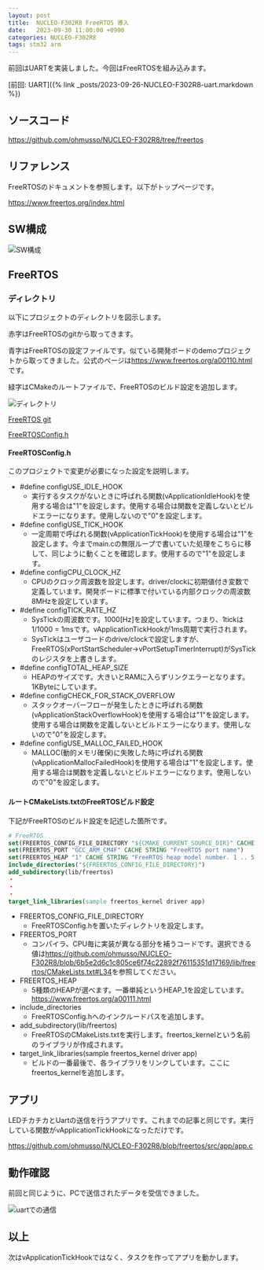 ```yaml
---
layout: post
title:  NUCLEO-F302R8 FreeRTOS 導入
date:   2023-09-30 11:00:00 +0900
categories: NUCLEO-F302R8
tags: stm32 arm
---
```


前回はUARTを実装しました。今回はFreeRTOSを組み込みます。

[前回: UART]({% link _posts/2023-09-26-NUCLEO-F302R8-uart.markdown %})

## ソースコード

<https://github.com/ohmusso/NUCLEO-F302R8/tree/freertos>

## リファレンス

FreeRTOSのドキュメントを参照します。以下がトップページです。

<https://www.freertos.org/index.html>

## SW構成

![SW構成](/assets/images/image-2023-09-30-freertos-structure.png)

## FreeRTOS

### ディレクトリ

以下にプロジェクトのディレクトリを図示します。

赤字はFreeRTOSのgitから取ってきます。

青字はFreeRTOSの設定ファイルです。似ている開発ボードのdemoプロジェクトから取ってきました。公式のページは<https://www.freertos.org/a00110.html>です。

緑字はCMakeのルートファイルで、FreeRTOSのビルド設定を追加します。

![ディレクトリ](/assets/images/image-2023-09-30-freertos-directory.png)

[FreeRTOS git](https://github.com/FreeRTOS/FreeRTOS-Kernel)

[FreeRTOSConfig.h](https://github.com/FreeRTOS/FreeRTOS/blob/main/FreeRTOS/Demo/CORTEX_M4F_STM32F407ZG-SK/FreeRTOSConfig.h)

#### FreeRTOSConfig.h

このプロジェクトで変更が必要になった設定を説明します。

* #define configUSE_IDLE_HOOK
  * 実行するタスクがないときに呼ばれる関数(vApplicationIdleHook)を使用する場合は"1"を設定します。使用する場合は関数を定義しないとビルドエラーになります。使用しないので"0"を設定します。
* #define configUSE_TICK_HOOK
  * 一定周期で呼ばれる関数(vApplicationTickHook)を使用する場合は"1"を設定します。今までmain.cの無限ループで書いていた処理をこちらに移して、同じように動くことを確認します。使用するので"1"を設定します。
* #define configCPU_CLOCK_HZ
  * CPUのクロック周波数を設定します。driver/clockに初期値付き変数で定義しています。開発ボードに標準で付いている内部クロックの周波数8MHzを設定しています。
* #define configTICK_RATE_HZ
  * SysTickの周波数です。1000[Hz]を設定しています。つまり、1tickは1/1000 = 1msです。vApplicationTickHookが1ms周期で実行されます。
  * SysTickはユーザコードのdrive/clockで設定しますが、FreeRTOS(xPortStartScheduler->vPortSetupTimerInterrupt)がSysTickのレジスタを上書きします。
* #define configTOTAL_HEAP_SIZE
  * HEAPのサイズです。大きいとRAMに入らずリンクエラーとなります。1KByteにしています。
* #define configCHECK_FOR_STACK_OVERFLOW
  * スタックオーバーフローが発生したときに呼ばれる関数(vApplicationStackOverflowHook)を使用する場合は"1"を設定します。使用する場合は関数を定義しないとビルドエラーになります。使用しないので"0"を設定します。
* #define configUSE_MALLOC_FAILED_HOOK
  * MALLOC(動的メモリ確保)に失敗した時に呼ばれる関数(vApplicationMallocFailedHook)を使用する場合は"1"を設定します。使用する場合は関数を定義しないとビルドエラーになります。使用しないので"0"を設定します。

#### ルートCMakeLists.txtのFreeRTOSビルド設定

下記がFreeRTOSのビルド設定を記述した箇所です。

``` CMake
# FreeRTOS
set(FREERTOS_CONFIG_FILE_DIRECTORY "${CMAKE_CURRENT_SOURCE_DIR}" CACHE STRING "Absolute path to the directory with FreeRTOSConfig.h")
set(FREERTOS_PORT "GCC_ARM_CM4F" CACHE STRING "FreeRTOS port name")
set(FREERTOS_HEAP "1" CACHE STRING "FreeRTOS heap model number. 1 .. 5. Or absolute path to custom heap source file")
include_directories("${FREERTOS_CONFIG_FILE_DIRECTORY}")
add_subdirectory(lib/freertos)
・
・
・
target_link_libraries(sample freertos_kernel driver app)
```

* FREERTOS_CONFIG_FILE_DIRECTORY
  * FreeRTOSConfig.hを置いたディレクトリを設定します。
* FREERTOS_PORT
  * コンパイラ、CPU毎に実装が異なる部分を補うコードです。選択できる値は<https://github.com/ohmusso/NUCLEO-F302R8/blob/6b5e2d6c1c805ce6f74c22892f76115351d17169/lib/freertos/CMakeLists.txt#L34>を参照してください。
* FREERTOS_HEAP
  * 5種類のHEAPが選べます。一番単純というHEAP_1を設定しています。<https://www.freertos.org/a00111.html>
* include_directories
  * FreeRTOSConfig.hへのインクルードパスを追加します。
* add_subdirectory(lib/freertos)
  * FreeRTOSのCMakeLists.txtを実行します。freertos_kernelという名前のライブラリが作成されます。
* target_link_libraries(sample freertos_kernel driver app)
  * ビルドの一番最後で、各ライブラリをリンクしています。ここにfreertos_kernelを追加します。

## アプリ

LEDチカチカとUartの送信を行うアプリです。これまでの記事と同じです。実行している関数がvApplicationTickHookになっただけです。

<https://github.com/ohmusso/NUCLEO-F302R8/blob/freertos/src/app/app.c>

## 動作確認

前回と同じように、PCで送信されたデータを受信できました。

![uartでの通信](/assets/images/image-2023-09-26-uart-test.gif)

## 以上

次はvApplicationTickHookではなく、タスクを作ってアプリを動かします。
